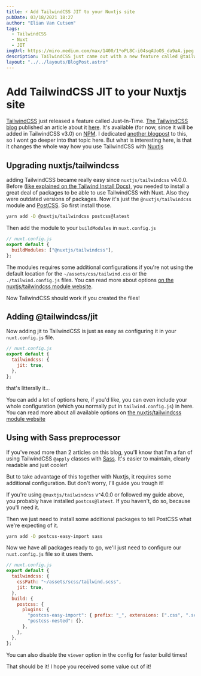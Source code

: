 ```yaml
---
title: ⚡ Add TailwindCSS JIT to your Nuxtjs site
pubDate: 03/18/2021 18:27
author: "Elian Van Cutsem"
tags:
  - TailwindCSS
  - Nuxt
  - JIT
imgUrl: https://miro.medium.com/max/1400/1*oPL8C-i04sqAUoOS_da9aA.jpeg
description: TailwindCSS just came out with a new feature called @tailwindcss/jit. here's how you can add it to your Nuxt site.
layout: "../../layouts/BlogPost.astro"
---
```


# Add TailwindCSS JIT to your Nuxtjs site

[TailwindCSS](https://tailwindcss.com) just released a feature called Just-In-Time. [The TailwindCSS blog](https://tailwindcss.com/blog/) published an article about it [here](https://tailwindcss.com/blog/just-in-time-the-next-generation-of-tailwind-css). It's available (for now, since it will be added in TailwindCSS v3.0) on [NPM](https://www.npmjs.com/package/@tailwindcss/jit). I dedicated [another blogpost](https://www.elian.codes/blog/21-03-16-what-is-tailwindcss-jit-and-how-to-use-it/) to this, so I wont go deeper into that topic here. But what is interesting here, is that it changes the whole way how you use TailwindCSS with [Nuxtjs](https://nuxtjs.org)

## Upgrading nuxtjs/tailwindcss

adding TailwindCSS became really easy since `nuxtjs/tailwindcss` v4.0.0. Before ([like explained on the Tailwind Install Docs](https://tailwindcss.com/docs/guides/nuxtjs)), you needed to install a great deal of packages to be able to use TailwindCSS with Nuxt. Also they were outdated versions of packages. Now it's just the `@nuxtjs/tailwindcss` module and [PostCSS](https://postcss.org/). So first install those.

```bash
yarn add -D @nuxtjs/tailwindcss postcss@latest
```

Then add the module to your `buildModules` in `nuxt.config.js`

```js
// nuxt.config.js
export default {
  buildModules: ["@nuxtjs/tailwindcss"],
};
```

The modules requires some additional configurations if you're not using the default location for the `~/assets/css/tailwind.css` or the `./tailwind.config.js` files. You can read more about options [on the nuxtjs/tailwindcss module website](https://tailwindcss.nuxtjs.org/options).

Now TailwindCSS should work if you created the files!

## Adding @tailwindcss/jit

Now adding jit to TailwindCSS is just as easy as configuring it in your `nuxt.config.js` file.

```js
// nuxt.config.js
export default {
  tailwindcss: {
    jit: true,
  },
};
```

that's litterally it...

You can add a lot of options here, if you'd like, you can even include your whole configuration (which you normally put in `tailwind.config.js`) in here. You can read more about all available options on [the nuxtjs/tailwindcss module website](https://tailwindcss.nuxtjs.org/)

## Using with Sass preprocessor

If you've read more than 2 articles on this blog, you'll know that I'm a fan of using TailwindCSS `@apply` classes with [Sass](https://sass-lang.com). It's easier to maintain, clearly readable and just cooler!

But to take advantage of this together with Nuxtjs, it requires some additional configuration. But don't worry, I'll guide you trough it!

If you're using `@nuxtjs/tailwindcss` v^4.0.0 or followed my guide above, you probably have installed `postcss@latest`. If you haven't, do so, because you'll need it.

Then we just need to install some additional packages to tell PostCSS what we're expecting of it.

```bash
yarn add -D postcss-easy-import sass
```

Now we have all packages ready to go, we'll just need to configure our `nuxt.config.js` file so it uses them.

```js
// nuxt.config.js
export default {
  tailwindcss: {
    cssPath: "~/assets/scss/tailwind.scss",
    jit: true,
  },
  build: {
    postcss: {
      plugins: {
        "postcss-easy-import": { prefix: "_", extensions: [".css", ".scss"] },
        "postcss-nested": {},
      },
    },
  },
};
```

You can also disable the `viewer` option in the config for faster build times!

That should be it! I hope you received some value out of it!
